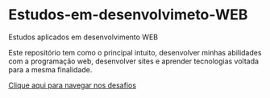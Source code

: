 # Estudos-em-desenvolvimeto-WEB
Estudos aplicados em desenvolvimento WEB

Este repositório tem como o principal intuito, desenvolver minhas abilidades com a programação web, desenvolver sites e aprender tecnologias voltada para a mesma finalidade. 

<a href="https://tayrone-tf.github.io/HTML5-CSS3/desafioCursoEmVideo/" target="_blank">Clique aqui para navegar nos desafios</a>
